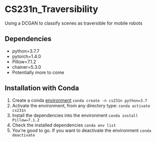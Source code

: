 # CS231n_Traversibility
Using a DCGAN to classify scenes as traversible for mobile robots

## Dependencies
- python=3.7.7
- pytorch=1.4.0
- Pillow=7.1.2
- chainer=5.3.0
- Potentially more to come

## Installation with Conda
1. Create a conda [environment](https://docs.conda.io/projects/conda/en/latest/user-guide/tasks/manage-environments.html#creating-an-environment-with-commands)
```conda create -n cs231n python=3.7```
2. Activate the environment, from any directory type:
```conda activate cs231n```
2. Install the dependencies into the environment
```conda install Pillow=7.1.2```
3. Check the installed dependencies
```conda env list```
4. You're good to go. If you want to deactivate the environment
```conda deactivate```


